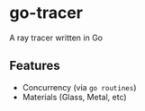 # go-tracer
A ray tracer written in Go

## Features
- Concurrency (via `go routines`)
- Materials (Glass, Metal, etc)

